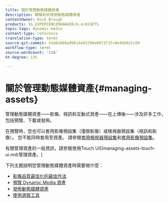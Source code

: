 ```yaml
---
title: 關於管理動態媒體資產
description: 瞭解如何使用動態媒體資產
contentOwner: Rick Brough
products: SG_EXPERIENCEMANAGER/6.4/ASSETS
topic-tags: dynamic-media
content-type: reference
translation-type: tm+mt
source-git-commit: 43a6e866a99814e93290e00f3f15c0e456821c89
workflow-type: tm+mt
source-wordcount: '118'
ht-degree: 13%

---
```



# 關於管理動態媒體資產{#managing-assets}

管理動態媒體資產——影像、視訊和互動式資產——在上傳後——涉及許多工作，包括預覽、下載或發佈。

在預覽時，您也可以套用影像預設集（僅限影像）或檢視器預設集（視訊和影像）。 您不能同時套用至資產。 請參閱[套用檢視器預設集](viewer-presets.md)和[套用影像預設集](image-presets.md)。

有關管理資產的一般資訊，請參閱使用Touch UI](managing-assets-touch-ui.md)管理資產。[

下列主題說明您管理動態媒體資產時需要做什麼：

* [影像品質最佳化的最佳作法](best-practices-for-optimizing-the-quality-of-your-images.md)
* [預覽 Dynamic Media 資產](previewing-assets.md)
* [發佈動態媒體資產](publishing-dynamicmedia-assets.md)
* [使用選取工具](working-with-selectors.md)

